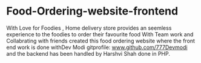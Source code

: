 # Food-Ordering-website-frontend
With Love for Foodies , Home delivery store provides an seemless experience to the foodies to order their favourite food  With Team work and Collabrating with friends created this food ordering website where the front end work is done withDev Modi gitprofile: www.github.com/777Devmodi and the backend has been handled by Harshvi Shah done in PHP.
